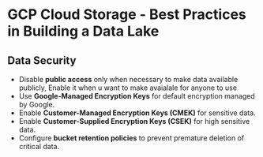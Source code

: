 # GCP Cloud Storage - Best Practices in Building a Data Lake

## Data Security
- Disable **public access** only when necessary to make data available publicly, Enable it when u want to make avaialale for anyone to use
- Use **Google-Managed Encryption Keys** for default encryption managed by Google.
- Enable **Customer-Managed Encryption Keys (CMEK)** for sensitive data.
- Enable **Customer-Supplied Encryption Keys (CSEK)** for high sensitive data.
- Configure **bucket retention policies** to prevent premature deletion of critical data.
